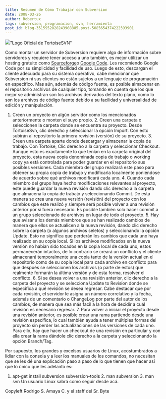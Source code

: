 ```yaml
---
title: Resumen de Cómo Trabajar con Subversion
date: 2008-03-26
author: Robertux
tags: subversion, programacion, svn, herramienta
post_id: blog-3515952828243908885.post-5085654374222393901
---
```


[![](http://bp1.blogger.com/_jH77WNrMVRA/R-q1yPa908I/AAAAAAAAAw8/w8OgPWy2XVg/s320/tortoisesvn_logo_hor468x64.PNG)](http://bp1.blogger.com/_jH77WNrMVRA/R-q1yPa908I/AAAAAAAAAw8/w8OgPWy2XVg/s1600-h/tortoisesvn_logo_hor468x64.PNG)"Logo Oficial de TortoiseSVN"

Como montar un servidor de Subversion requiere algo de información sobre servidores y requiere tener acceso a uno también, es mejor utilizar un hosting gratuito como [Sourceforge](http://sourceforge.net/)o [Google Code](http://code.google.com/hosting/). Les recomiendo Google Code por su simplicidad y facilidad de uso. Luego de esto, descargan el cliente adecuado para su sistema operativo, cabe mencionar que Subversion ni sus clientes no están sujetos a un lenguaje de programación en específico. Mas aún, además de código fuente, es posible almacenar en el repositorio archivos de cualquier tipo, tomando en cuenta que los que mejor se administran son los archivos derivados del texto plano, como lo son los archivos de código fuente debido a su facilidad y universalidad de edición y manipulación.

1. Creen un proyecto en algún servidor como los mencionados anteriormente o monten el suyo propio. 2. Creen una carpeta o seleccionen la carpeta donde se encuentra su proyecto. Desde TortoiseSvn, clic derecho y seleccionar la opción Import. Con esto subirán al repositorio la primera revisión (versión) de su proyecto. 3. Creen una carpeta aparte donde descargar y almacenar la copia de trabajo. Con Tortoise, Clic derecho a la carpeta y seleccionar Checkout. Aunque esto es exactamente lo que tenían en la carpeta original del proyecto, esta nueva copia denominada copia de trabajo o working copy ya está controlada para poder guardar en el repositorio sus posibles versiones. Cada miembro del grupo realizará este paso para obtener su propia copia de trabajo y modificarla localmente poniéndose de acuerdo sobre qué archivos modificará cada uno. 4. Cuando cada miembro del grupo haya hecho modificaciones relevantes al proyecto, este puede guardar la nueva revisión dando clic derecho a la carpeta que almacena la copia de trabajo y seleccionando Commit. De esta manera se crea una nueva versión (revisión) del proyecto con los cambios que este realizó y siempre será posible volver a una revisión anterior por si fuera necesario. Es posible también solo hacer commit a un grupo seleccionado de archivos en lugar de todo el proyecto. 5. Hay que avisar a los demás miembros que se han realizado cambios de manera que ellos se actualicen a la nueva revisión, dando clic derecho sobre la carpeta (o algunos archivos seletos) y seleccionando la opción Update. Esto no significa que perderán los cambios que cada uno haya realizado en su copia local. Si los archivos modificados en la nueva versión no habían sido tocados en la copia local de cada uno, estos permanecerán intactos, de lo contrario se creará un conflicto y el cliente almacenará temporalmente una copia tanto de la versión actual en el repositorio como de su copia local para cada archivo en conflicto para que después se seleccionen los archivos (o parte de estos) que realmente formarán la última versión y de esta forma, resolver el conflicto. 6. Si se desea volver a una revisión anterior, clic derecho a la carpeta del proyecto y se selecciona Update to Revision donde se especifica a qué revisión se desea regresar. Cabe destacar que por cada revisión, el servidor le asigna un número correlativo y la fecha, además de un comentario o ChangeLog por parte del autor de los cambios, de manera que sea más facil a la hora de decidir a cuál revisión es necesario regresar. 7. Para volver a iniciar el proyecto desde una revisión anterior, es posible crear una rama partiendo desde una revisión específica, lo cual también ayuda a tener múltiples formas del proyecto sin perder las actualizaciones de las versiones de cada uno. Para ello, hay que hacer un checkout de una revisión en particular y con ella crear la rama dándole clic derecho a la carpeta y seleccionando la opción Branch/Tag.

Por supuesto, los grandes y excelsos usuarios de Linux, acostumbrados a lidiar con la consola y a leer los manuales de los comandos, no necesitan que se les dé una explicación paso a paso de lo que tienen que hacer así que lo único que les adelanto es:

1. apt-get install subversion subversion-tools 2. man subversion 3. man svn Un usuario Linux sabrá como seguir desde acá.

Copyleft Rodrigo S. Amaya C. y el staff del Sr. Byte